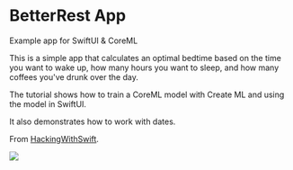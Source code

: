 # BetterRest App
Example app for SwiftUI & CoreML

This is a simple app that calculates an optimal bedtime based on the time you want to wake up, how many hours you want to sleep, and how many coffees you've drunk over the day. 

The tutorial shows how to train a CoreML model with Create ML and using the model in SwiftUI. 

It also demonstrates how to work with dates. 

From <a href="https://www.hackingwithswift.com/books/ios-swiftui/betterrest-introduction">HackingWithSwift</a>.

![](BetterRestAnimation.gif)

